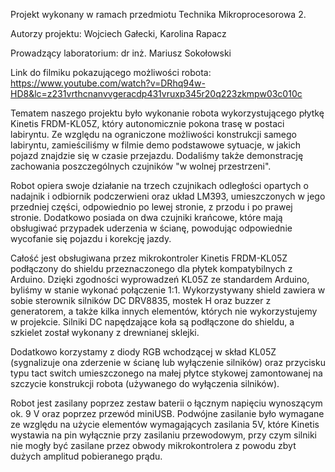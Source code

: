 Projekt wykonany w ramach przedmiotu Technika Mikroprocesorowa 2.

Autorzy projektu: Wojciech Gałecki, Karolina Rapacz

Prowadzący laboratorium: dr inż. Mariusz Sokołowski

Link do filmiku pokazującego możliwości robota: https://www.youtube.com/watch?v=DRhq94w-HD8&lc=z231vrthcnanvvgeracdp431vruxp345r20q223zkmpw03c010c

Tematem naszego projektu było wykonanie robota wykorzystującego płytkę Kinetis FRDM-KL05Z, który autonomicznie pokona trasę w postaci labiryntu. Ze względu na ograniczone możliwości konstrukcji samego labiryntu, zamieściliśmy w filmie demo podstawowe sytuacje, w jakich pojazd znajdzie się w czasie przejazdu. Dodaliśmy także demonstrację zachowania poszczególnych czujników "w wolnej przestrzeni".

Robot opiera swoje działanie na trzech czujnikach odległości opartych o nadajnik i odbiornik podczerwieni oraz układ LM393, umieszczonych w jego przedniej części, odpowiednio po lewej stronie, z przodu i po prawej stronie. Dodatkowo posiada on dwa czujniki krańcowe, które mają obsługiwać przypadek uderzenia w ścianę, powodując odpowiednie wycofanie się pojazdu i korekcję jazdy.

Całość jest obsługiwana przez mikrokontroler Kinetis FRDM-KL05Z podłączony do shieldu przeznaczonego dla płytek kompatybilnych z Arduino. Dzięki zgodności wyprowadzeń KL05Z ze standardem Arduino, byliśmy w stanie wykonać połączenie 1:1. Wykorzystywany shield zawiera w sobie sterownik silników DC DRV8835, mostek H oraz buzzer z generatorem, a także kilka innych elementów, których nie wykorzystujemy w projekcie. Silniki DC napędzające koła są podłączone do shieldu, a szkielet został wykonany z drewnianej sklejki.

Dodatkowo korzystamy z diody RGB wchodzącej w skład KL05Z (sygnalizuje ona zderzenie w ścianę lub wyłączenie silników) oraz przycisku typu tact switch umieszczonego na małej płytce stykowej zamontowanej na szczycie konstrukcji robota (używanego do wyłączenia silników).

Robot jest zasilany poprzez zestaw baterii o łącznym napięciu wynoszącym ok. 9 V oraz poprzez przewód miniUSB. Podwójne zasilanie było wymagane ze względu na użycie elementów wymagających zasilania 5V, które Kinetis wystawia na pin wyłącznie przy zasilaniu przewodowym, przy czym silniki nie mogły być zasilane przez obwody mikrokontrolera z powodu zbyt dużych amplitud pobieranego prądu.

